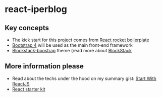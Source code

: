 # react-iperblog

## Key concepts

* The kick start for this project comes from [React rocket boilerplate](https://github.com/jakemmarsh/react-rocket-boilerplate)
* [Bootstrap 4](https://github.com/twbs/bootstrap) will be used as the main front-end framework
* [Blockstack-boostrap](https://github.com/blockstack/blockstack-bootstrap) theme (read more about [BlockStack](https://speakerdeck.com/ryanshea/decentralized-server-less-applications-with-blockstack-all-things-open)

## More information please

* Read about the techs under the hood on my summary gist: [Start With ReactJS](https://gist.github.com/sentenza/a1bc04c1a300ec2172bb582586b7eafe)
* [React starter kit](https://github.com/kriasoft/react-starter-kit)
